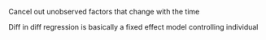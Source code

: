 Cancel out unobserved factors that change with the time 



Diff in diff regression is basically a fixed effect model controlling individual 